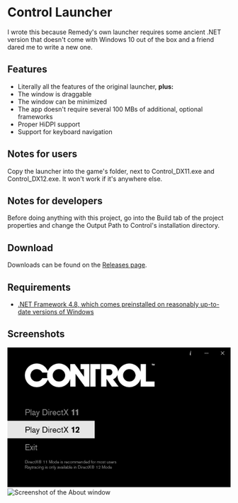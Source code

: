 # Control Launcher

I wrote this because Remedy's own launcher requires some ancient .NET version that doesn't come with Windows 10 out of the box and a friend dared me to write a new one.

## Features

* Literally all the features of the original launcher, **plus:**
* The window is draggable
* The window can be minimized
* The app doesn't require several 100 MBs of additional, optional frameworks
* Proper HiDPI support
* Support for keyboard navigation

## Notes for users

Copy the launcher into the game's folder, next to Control_DX11.exe and Control_DX12.exe.
It won't work if it's anywhere else.

## Notes for developers

Before doing anything with this project, go into the Build tab of the project properties and change the Output Path to Control's installation directory.

## Download

Downloads can be found on the [Releases page](https://github.com/SamusAranX/ControlLauncher/releases).

## Requirements

* [.NET Framework 4.8, which comes preinstalled on reasonably up-to-date versions of Windows](https://dotnet.microsoft.com/download/dotnet-framework/net48)

## Screenshots

![Screenshot of the launcher window](screenshots/launcher.png)
![Screenshot of the About window](screenshots/bout.png)
